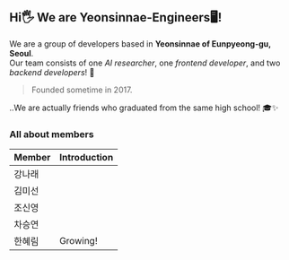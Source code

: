 ## Hi🖐️ We are Yeonsinnae-Engineers🖥️!
We are a group of developers based in **Yeonsinnae of Eunpyeong-gu, Seoul**. </br>
Our team consists of one _AI researcher_, one _frontend developer_, and two _backend developers_! 🚀 

> Founded sometime in 2017.

..We are actually friends who graduated from the same high school! 🎓✨


### All about members
| Member |Introduction |
| ------ | ------ | 
| 강나래 |  |
| 김미선 |  |
| 조신영 |  |
| 차승연 |  |
| 한혜림 |Growing! |
